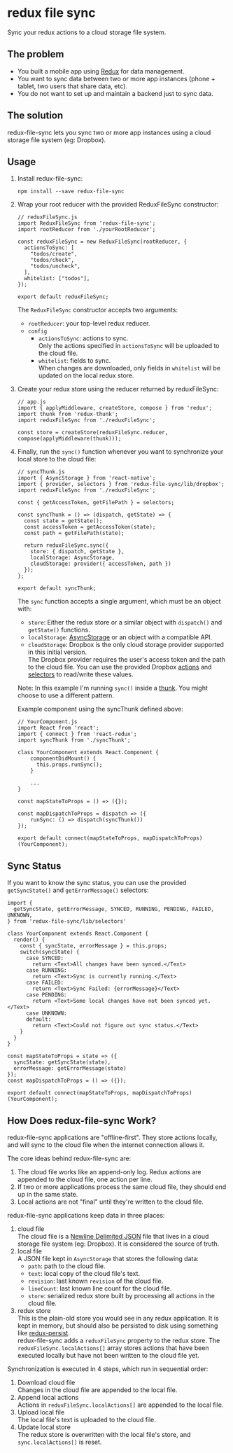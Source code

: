 # redux file sync
Sync your redux actions to a cloud storage file system.

## The problem
- You built a mobile app using [Redux](https://redux.js.org/) for data management.
- You want to sync data between two or more app instances (phone + tablet, two users that share data, etc).
- You do not want to set up and maintain a backend just to sync data.

## The solution
redux-file-sync lets you sync two or more app instances using a cloud storage file system (eg: Dropbox).

## Usage
1. Install redux-file-sync:
    ```
    npm install --save redux-file-sync
    ```

2. Wrap your root reducer with the provided ReduxFileSync constructor:
    ```
    // reduxFileSync.js
    import ReduxFileSync from 'redux-file-sync';
    import rootReducer from './yourRootReducer';

    const reduxFileSync = new ReduxFileSync(rootReducer, {
      actionsToSync: [
        "todos/create",
        "todos/check",
        "todos/uncheck",
      ],
      whitelist: ["todos"],
    });

    export default reduxFileSync;
    ```

    The `ReduxFileSync` constructor accepts two arguments:
    - `rootReducer`: your top-level redux reducer.
    - `config`
      - `actionsToSync`: actions to sync.  
      Only the actions specified in `actionsToSync` will be uploaded to the cloud file.
      - `whitelist`: fields to sync.  
      When changes are downloaded, only fields in `whitelist` will be updated on the local redux store.

3. Create your redux store using the reducer returned by reduxFileSync:

    ```
    // app.js
    import { applyMiddleware, createStore, compose } from 'redux';
    import thunk from 'redux-thunk';
    import reduxFileSync from './reduxFileSync';

    const store = createStore(reduxFileSync.reducer, compose(applyMiddleware(thunk)));
    ```

4. Finally, run the `sync()` function whenever you want to synchronize your local store to the cloud file:
    ```
    // syncThunk.js
    import { AsyncStorage } from 'react-native';
    import { provider, selectors } from 'redux-file-sync/lib/dropbox';
    import reduxFileSync from './reduxFileSync';

    const { getAccessToken, getFilePath } = selectors;

    const syncThunk = () => (dispatch, getState) => {
      const state = getState();
      const accessToken = getAccessToken(state);
      const path = getFilePath(state);

      return reduxFileSync.sync({
        store: { dispatch, getState },
        localStorage: AsyncStorage,
        cloudStorage: provider({ accessToken, path })
      });
    };

    export default syncThunk;
    ```

    The `sync` function accepts a single argument, which must be an object with:
    - `store`: Either the redux store or a similar object with `dispatch()` and `getState()` functions.
    - `localStorage`: [AsyncStorage](https://facebook.github.io/react-native/docs/asyncstorage) or an object with a compatible API.
    - `cloudStorage`: Dropbox is the only cloud storage provider supported in this initial version.  
        The Dropbox provider requires the user's access token and the path to the cloud file. You can use the provided Dropbox [actions](https://github.com/alexishevia/redux-file-sync/blob/master/src/dropbox/actions.js) and [selectors](https://github.com/alexishevia/redux-file-sync/blob/master/src/dropbox/selectors.js) to read/write these values.  

    Note: In this example I'm running `sync()` inside a [thunk](https://github.com/reduxjs/redux-thunk). You might choose to use a different pattern.

    Example component using the syncThunk defined above:

    ```
    // YourComponent.js
    import React from 'react';
    import { connect } from 'react-redux';
    import syncThunk from './syncThunk';

    class YourComponent extends React.Component {
        componentDidMount() {
          this.props.runSync();
        }

        ...
    }

    const mapStateToProps = () => ({});

    const mapDispatchToProps = dispatch => ({
        runSync: () => dispatch(syncThunk())
    });

    export default connect(mapStateToProps, mapDispatchToProps)(YourComponent);
    ```

## Sync Status
If you want to know the sync status, you can use the provided `getSyncState()` and `getErrorMessage()` selectors:

```
import {
  getSyncState, getErrorMessage, SYNCED, RUNNING, PENDING, FAILED, UNKNOWN,
} from 'redux-file-sync/lib/selectors'

class YourComponent extends React.Component {
  render() {
    const { syncState, errorMessage } = this.props;
    switch(syncState) {
      case SYNCED:
        return <Text>All changes have been synced.</Text>
      case RUNNING:
        return <Text>Sync is currently running.</Text>
      case FAILED:
        return <Text>Sync Failed: {errorMessage}</Text>
      case PENDING:
        return <Text>Some local changes have not been synced yet.</Text>
      case UNKNOWN:
      default:
        return <Text>Could not figure out sync status.</Text>
    }
  }
}

const mapStateToProps = state => ({
  syncState: getSyncState(state),
  errorMessage: getErrorMessage(state)
});
const mapDispatchToProps = () => ({});

export default connect(mapStateToProps, mapDispatchToProps)(YourComponent);
```

## How Does redux-file-sync Work?
redux-file-sync applications are "offline-first". They store actions locally,
and will sync to the cloud file when the internet connection allows it.

The core ideas behind redux-file-sync are:
1. The cloud file works like an append-only log. Redux actions are appended to the cloud file, one action per line.
2. If two or more applications process the same cloud file, they should end up in the same state.
3. Local actions are not "final" until they're written to the cloud file.

redux-file-sync applications keep data in three places:

1. cloud file  
   The cloud file is a [Newline Delimited JSON](http://ndjson.org/) file that lives
   in a cloud storage file system (eg: Dropbox). It is considered the source of truth.
2. local file  
   A JSON file kept in `AsyncStorage` that stores the following data:
   - `path`: path to the cloud file.
   - `text`: local copy of the cloud file's text.
   - `revision`: last known `revision` of the cloud file.
   - `lineCount`: last known line count for the cloud file.
   - `store`: serialized redux store built by processing all actions in the cloud file.
3. redux store  
   This is the plain-old store you would see in any redux application. It is kept in memory, but should also be persisted to disk using  something like [redux-persist](https://github.com/rt2zz/redux-persist).  
   redux-file-sync adds a `reduxFileSync` property to the redux store. The `reduxFileSync.localActions[]` array stores actions that have been executed locally but have not been written to the cloud file yet.

Synchronization is executed in 4 steps, which run in sequential order:

1. Download cloud file  
    Changes in the cloud file are appended to the local file.
2. Append local actions  
    Actions in `reduxFileSync.localActions[]` are appended to the local file.
3. Upload local file  
    The local file's text is uploaded to the cloud file.
3. Update local store  
    The redux store is overwritten with the local file's store, and `sync.localActions[]` is reset.
